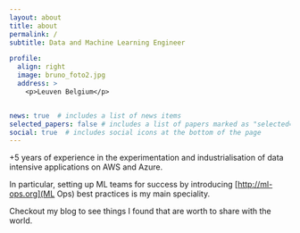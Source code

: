 ```yaml
---
layout: about
title: about
permalink: /
subtitle: Data and Machine Learning Engineer

profile:
  align: right
  image: bruno_foto2.jpg
  address: >
    <p>Leuven Belgium</p>


news: true  # includes a list of news items
selected_papers: false # includes a list of papers marked as "selected={true}"
social: true  # includes social icons at the bottom of the page
---
```

+5 years of experience in the experimentation and industrialisation of data intensive applications on AWS and Azure. 

In particular, setting up ML teams for success by introducing [http://ml-ops.org](ML Ops) best practices is my main speciality. 

Checkout my blog to see things I found that are worth to share with the world.



